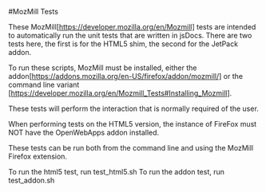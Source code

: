 #MozMill Tests

These MozMill[https://developer.mozilla.org/en/Mozmill] tests are intended to 
automatically run the unit tests that are written in jsDocs.  There are two 
tests here, the first is for the HTML5 shim, the second for the JetPack addon.

To run these scripts, MozMill must be installed, either the 
addon[https://addons.mozilla.org/en-US/firefox/addon/mozmill/] or the command 
line variant 
[https://developer.mozilla.org/en/Mozmill_Tests#Installing_Mozmill].

These tests will perform the interaction that is normally required of the user.

When performing tests on the HTML5 version, the instance of FireFox must NOT 
have the OpenWebApps addon installed.

These tests can be run both from the command line and using the MozMill Firefox 
extension.

To run the html5 test, run test_html5.sh
To run the addon test, run test_addon.sh



